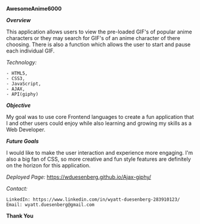**AwesomeAnime6000**

***Overview***

This application allows users to view the pre-loaded GIF's of popular anime characters or they may search for GIF's of an anime character of there choosing. There is also a function which allows the user to start and pause each individual GIF.

*Technology:*

    - HTML5,
    - CSS3,
    - JavaScript,
    - AJAX,
    - API(giphy)

***Objective***

My goal was to use core Frontend languages to create a fun application that I and other users could enjoy while also learning and growing my skills as a Web Developer.

***Future Goals***

I would like to make the user interaction and experience more engaging. I'm also a big fan of CSS, so more creative and fun style features are definitely on the horizon for this application.

*Deployed Page:*
https://wduesenberg.github.io/Ajax-giphy/

*Contact:*

    LinkedIn: https://www.linkedin.com/in/wyatt-duesenberg-283910123/
    Email: wyatt.duesenberg@gmail.com

**Thank You**
